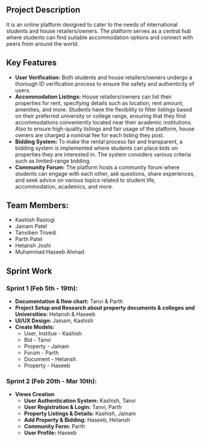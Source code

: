 ## Project Description
It is an online platform designed to cater to the needs of international students and house retailers/owners. The platform serves as a central hub where students can find suitable accommodation options and connect with peers from around the world.

## Key Features
* **User Verification:** Both students and house retailers/owners undergo a thorough ID verification process to ensure the safety and authenticity of users.
* **Accommodation Listings:** House retailers/owners can list their properties for rent, specifying details such as location, rent amount, amenities, and more. Students have the flexibility to filter listings based on their preferred university or college range, ensuring that they find accommodations conveniently located near their academic institutions. Also to ensure high-quality listings and fair usage of the platform, house owners are charged a nominal fee for each listing they post.
* **Bidding System:** To make the rental process fair and transparent, a bidding system is implemented where students can place bids on properties they are interested in. The system considers various criteria such as limited-range bidding.
* **Community Forum:** The platform hosts a community forum where students can engage with each other, ask questions, share experiences, and seek advice on various topics related to student life, accommodation, academics, and more.

## Team Members:
* Kashish Rastogi
* Jainam Patel
* Tanviben Trivedi
* Parth Patel
* Hetansh Joshi
* Muhammad Haseeb Ahmad

## Sprint Work
### Sprint 1 (Feb 5th - 19th):
* **Documentation & flow chart:** Tanvi & Parth
* **Project Setup and Research about property documents & colleges and Universities:** Hetansh & Haseeb
* **UI/UX Design:** Jainam, Kashish
* **Create Models:**
    * User, Institue - Kashish
    * Bid - Tanvi
    * Property - Jainam
    * Forum - Parth
    * Document - Hetansh
    * Property - Haseeb

### Sprint 2 (Feb 20th - Mar 10th):
* **Views Creation**
  * **User Authentication System:** Kashish, Tanvi
  * **User Registration & Login:** Tanvi, Parth
  * **Property Listings & Details:** Kashish, Jainam
  * **Add Property & Bidding:** Haseeb, Hetansh
  * **Community Form:** Parth
  * **User Profile:** Haseeb


